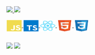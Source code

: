 <div>
<a href=https://github.com/adryeldeev">
<img height="180em" src="https://github-readme-stats.vercel.app/api?username=adryeldeev&show_icons=true&theme=radical"/>
<img heigh="180em" src="https://github-readme-stats.vercel.app/api/top-langs/?username=adryeldeev&hide_progress=true)](https://github.com/anuraghazra/github-readme-stats"/>
</div>
<div style="display: inline_block"><br>
  <img align="center" alt="Adryel-Js" height="30" width="40" src="https://raw.githubusercontent.com/devicons/devicon/master/icons/javascript/javascript-plain.svg">
  <img align="center" alt="Adryel-Ts" height="30" width="40" src="https://raw.githubusercontent.com/devicons/devicon/master/icons/typescript/typescript-plain.svg">
  <img align="center" alt="Adryel-React" height="30" width="40" src="https://raw.githubusercontent.com/devicons/devicon/master/icons/react/react-original.svg">
  <img align="center" alt="Adryel-HTML" height="30" width="40" src="https://raw.githubusercontent.com/devicons/devicon/master/icons/html5/html5-original.svg">
  <img align="center" alt="Adryel-CSS" height="30" width="40" src="https://raw.githubusercontent.com/devicons/devicon/master/icons/css3/css3-original.svg">
  
 
</div>
  
  ##
 
<div> 
  
  
 
 
  <a href = "mailto:adryeldeev@gmail.com"><img src="https://img.shields.io/badge/-Gmail-%23333?style=for-the-badge&logo=gmail&logoColor=white" target="_blank"></a>
  <a href="https://github.com/adryeldeev"><img src="https://img.shields.io/badge/-LinkedIn-%230077B5?style=for-the-badge&logo=linkedin&logoColor=white" target="_blank"></a> 



</div>

